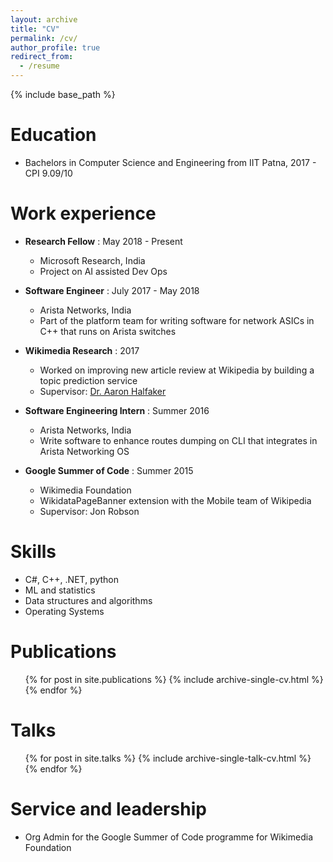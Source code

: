 ```yaml
---
layout: archive
title: "CV"
permalink: /cv/
author_profile: true
redirect_from:
  - /resume
---
```


{% include base_path %}

Education
======
* Bachelors in Computer Science and Engineering from IIT Patna, 2017 - CPI 9.09/10

Work experience
======
* **Research Fellow** : May 2018 - Present
  * Microsoft Research, India
  * Project on AI assisted Dev Ops
  
* **Software Engineer** :  July 2017 - May 2018
  * Arista Networks, India
  * Part of the platform team for writing software for network ASICs in C++ that runs on Arista switches

* **Wikimedia Research** : 2017
  * Worked on improving new article review at Wikipedia by building a topic prediction service
  * Supervisor: [Dr. Aaron Halfaker](https://meta.wikimedia.org/wiki/User:Halfak_(WMF))

* **Software Engineering Intern** : Summer 2016
  * Arista Networks, India
  * Write software to enhance routes dumping on CLI that integrates in Arista Networking OS

* **Google Summer of Code** : Summer 2015
  * Wikimedia Foundation
  * WikidataPageBanner extension with the Mobile team of Wikipedia
  * Supervisor: Jon Robson

Skills
======
* C#, C++, .NET, python
* ML and statistics
* Data structures and algorithms
* Operating Systems

Publications
======
  <ul>{% for post in site.publications %}
    {% include archive-single-cv.html %}
  {% endfor %}</ul>
  
Talks
======
 <ul>{% for post in site.talks %}
    {% include archive-single-talk-cv.html %}
  {% endfor %}</ul>
  
Service and leadership
======
* Org Admin for the Google Summer of Code programme for Wikimedia Foundation
